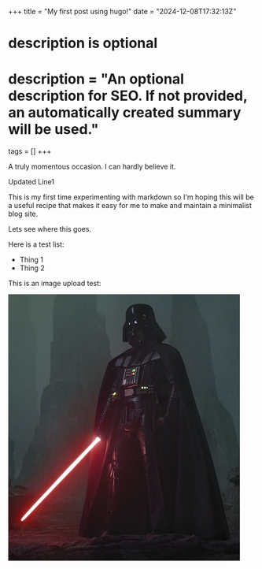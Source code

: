 
+++
title = "My first post using hugo!"
date = "2024-12-08T17:32:13Z"

#
# description is optional
#
# description = "An optional description for SEO. If not provided, an automatically created summary will be used."

tags = []
+++



A truly momentous occasion. I can hardly believe it.

Updated Line1

This is my first time experimenting with markdown so I'm hoping this will be a useful recipe that makes it easy for me to make and maintain a minimalist blog site.



Lets see where this goes.



Here is a test list: 

- Thing 1
- Thing 2



This is an image upload test:



![image-20241208172319453](image-20241208172319453.png)

